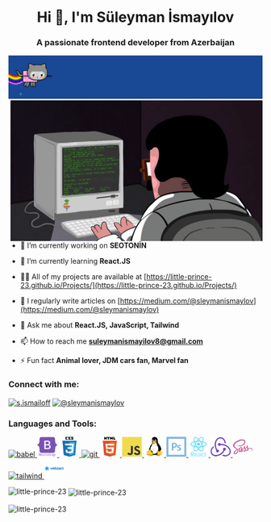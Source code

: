 <h1 align="center">Hi 👋, I'm Süleyman İsmayılov</h1>
<h3 align="center">A passionate frontend developer from Azerbaijan</h3>

<img src="https://raw.githubusercontent.com/Little-Prince-23/Little-Prince-23/main/aa.gif" alt="github cat">

<img src="https://raw.githubusercontent.com/Little-Prince-23/Little-Prince-23/main/www.gif" alt="little-prince-23" width="500px" align="right" /> 

- 🔭 I’m currently working on **SEOTONİN**

- 🌱 I’m currently learning **React.JS**

- 👨‍💻 All of my projects are available at [https://little-prince-23.github.io/Projects/](https://little-prince-23.github.io/Projects/)

- 📝 I regularly write articles on [https://medium.com/@sleymanismaylov](https://medium.com/@sleymanismaylov)

- 💬 Ask me about **React.JS, JavaScript, Tailwind**

- 📫 How to reach me **suleymanismayilov8@gmail.com**

- ⚡ Fun fact **Animal lover, JDM cars fan, Marvel fan**

<h3 align="left">Connect with me:</h3>
<p align="left">
<a href="https://instagram.com/s.ismailoff" target="blank"><img align="center" src="https://raw.githubusercontent.com/rahuldkjain/github-profile-readme-generator/master/src/images/icons/Social/instagram.svg" alt="s.ismailoff" height="30" width="40" /></a>
<a href="https://medium.com/@sleymanismaylov" target="blank"><img align="center" src="https://raw.githubusercontent.com/rahuldkjain/github-profile-readme-generator/master/src/images/icons/Social/medium.svg" alt="@sleymanismaylov" height="30" width="40" /></a>
</p>

<h3 align="left">Languages and Tools:</h3>
<p align="left"> <a href="https://babeljs.io/" target="_blank" rel="noreferrer"> <img src="https://www.vectorlogo.zone/logos/babeljs/babeljs-icon.svg" alt="babel" width="40" height="40"/> </a> <a href="https://getbootstrap.com" target="_blank" rel="noreferrer"> <img src="https://raw.githubusercontent.com/devicons/devicon/master/icons/bootstrap/bootstrap-plain-wordmark.svg" alt="bootstrap" width="40" height="40"/> </a> <a href="https://www.w3schools.com/css/" target="_blank" rel="noreferrer"> <img src="https://raw.githubusercontent.com/devicons/devicon/master/icons/css3/css3-original-wordmark.svg" alt="css3" width="40" height="40"/> </a> <a href="https://git-scm.com/" target="_blank" rel="noreferrer"> <img src="https://www.vectorlogo.zone/logos/git-scm/git-scm-icon.svg" alt="git" width="40" height="40"/> </a> <a href="https://www.w3.org/html/" target="_blank" rel="noreferrer"> <img src="https://raw.githubusercontent.com/devicons/devicon/master/icons/html5/html5-original-wordmark.svg" alt="html5" width="40" height="40"/> </a> <a href="https://developer.mozilla.org/en-US/docs/Web/JavaScript" target="_blank" rel="noreferrer"> <img src="https://raw.githubusercontent.com/devicons/devicon/master/icons/javascript/javascript-original.svg" alt="javascript" width="40" height="40"/> </a> <a href="https://www.linux.org/" target="_blank" rel="noreferrer"> <img src="https://raw.githubusercontent.com/devicons/devicon/master/icons/linux/linux-original.svg" alt="linux" width="40" height="40"/> </a> <a href="https://www.photoshop.com/en" target="_blank" rel="noreferrer"> <img src="https://raw.githubusercontent.com/devicons/devicon/master/icons/photoshop/photoshop-line.svg" alt="photoshop" width="40" height="40"/> </a> <a href="https://reactjs.org/" target="_blank" rel="noreferrer"> <img src="https://raw.githubusercontent.com/devicons/devicon/master/icons/react/react-original-wordmark.svg" alt="react" width="40" height="40"/> </a> <a href="https://redux.js.org" target="_blank" rel="noreferrer"> <img src="https://raw.githubusercontent.com/devicons/devicon/master/icons/redux/redux-original.svg" alt="redux" width="40" height="40"/> </a> <a href="https://sass-lang.com" target="_blank" rel="noreferrer"> <img src="https://raw.githubusercontent.com/devicons/devicon/master/icons/sass/sass-original.svg" alt="sass" width="40" height="40"/> </a> <a href="https://tailwindcss.com/" target="_blank" rel="noreferrer"> <img src="https://www.vectorlogo.zone/logos/tailwindcss/tailwindcss-icon.svg" alt="tailwind" width="40" height="40"/> </a> <a href="https://webpack.js.org" target="_blank" rel="noreferrer"> <img src="https://raw.githubusercontent.com/devicons/devicon/d00d0969292a6569d45b06d3f350f463a0107b0d/icons/webpack/webpack-original-wordmark.svg" alt="webpack" width="40" height="40"/> </a> </p>

<p><img align="left" src="https://github-readme-stats.vercel.app/api/top-langs?username=little-prince-23&show_icons=true&locale=en&layout=compact" alt="little-prince-23" /></p>

<p>&nbsp;<img align="center" src="https://github-readme-stats.vercel.app/api?username=little-prince-23&show_icons=true&locale=en" alt="little-prince-23" /></p>

<p><img align="center" src="https://github-readme-streak-stats.herokuapp.com/?user=little-prince-23&" alt="little-prince-23" /></p>
